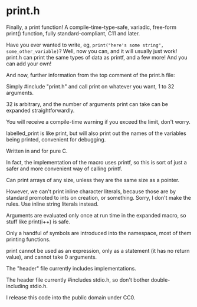 # print.h
Finally, a print function! A compile-time-type-safe, variadic, free-form print() function, fully standard-compliant, C11 and later.

Have you ever wanted to write, eg, `print("here's some string", some_other_variable)`? Well, now you can, and it will usually just work! print.h can print the same types of data as printf, and a few more! And you can add your own!

And now, further information from the top comment of the print.h file:

Simply #include "print.h" and call print on whatever you want, 1 to 32 arguments.

32 is arbitrary, and the number of arguments print can take can be expanded straightforwardly.

You will receive a compile-time warning if you exceed the limit, don't worry.

labelled_print is like print, but will also print out the names of the variables being printed, convenient for debugging.

Written in and for pure C.

In fact, the implementation of the macro uses printf, so this is sort of just a safer and more convenient way of calling printf.

Can print arrays of any size, unless they are the same size as a pointer.

However, we can't print inline character literals, because those are by standard promoted to ints on creation, or something. Sorry, I don't make the rules. Use inline string literals instead.

Arguments are evaluated only once at run time in the expanded macro, so stuff like print(i++) is safe.

Only a handful of symbols are introduced into the namespace, most of them printing functions.

print cannot be used as an expression, only as a statement (it has no return value), and cannot take 0 arguments.

The "header" file currently includes implementations.

The header file currently #includes stdio.h, so don't bother double-including stdio.h.

I release this code into the public domain under CC0.
